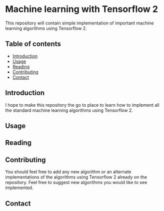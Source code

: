 # Machine learning with Tensorflow 2

This repository will contain simple implementation of important machine learning algorithms using Tensorflow 2. 

## Table of contents
* [Introduction](#introduction)
* [Usage](#usage)
* [Reading](#reading)
* [Contributing](#contributing)
* [Contact](#contact)

## Introduction
I hope to make this repository the go to place to learn how to implement all the standard machine learning algorithms using Tensorflow 2. 

## Usage

## Reading

## Contributing

You should feel free to add any new algorithm or an alternate implementations of the algorithms using Tensorflow 2 already on the repository. Feel free to suggest new algorithms you would like to see implemented.

## Contact